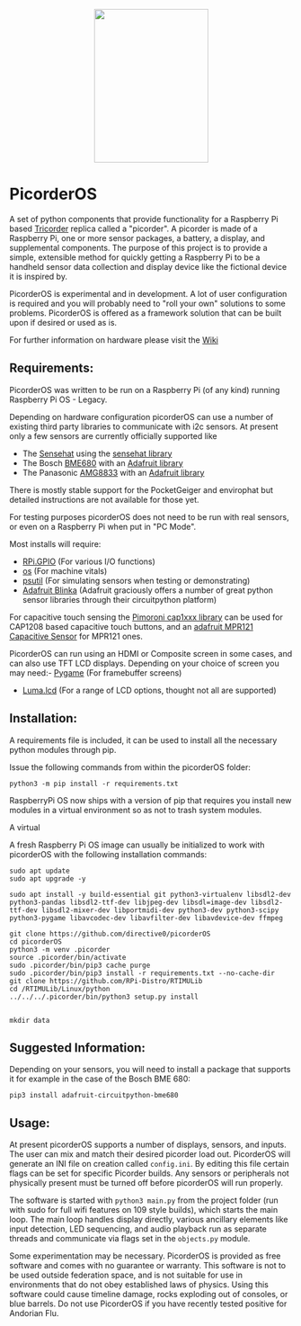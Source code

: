 <p align="center">
  <img width="203" height="273" src="https://raw.githubusercontent.com/directive0/picorderOS/master/assets/Picorder_Logo.png?raw=true">
</p>

# PicorderOS

A set of python components that provide functionality for a Raspberry Pi based [Tricorder](https://en.wikipedia.org/wiki/Tricorder) replica called a "picorder". A picorder is made of a Raspberry Pi, one or more sensor packages, a battery, a display, and supplemental components. The purpose of this project is to provide a simple, extensible method for quickly getting a Raspberry Pi to be a handheld sensor data collection and display device like the fictional device it is inspired by.

PicorderOS is experimental and in development. A lot of user configuration is required and you will probably need to "roll your own" solutions to some problems. PicorderOS is offered as a framework solution that can be built upon if desired or used as is.

For further information on hardware please visit the [Wiki](https://squaredwave.com/wiki/index.php?title=PicorderOS)

## Requirements:

PicorderOS was written to be run on a Raspberry Pi (of any kind) running Raspberry Pi OS - Legacy. 

Depending on hardware configuration picorderOS can use a number of existing third party libraries to communicate with i2c sensors. At present only a few sensors are currently officially supported like

- The [Sensehat](https://projects.raspberrypi.org/en/projects/getting-started-with-the-sense-hat/2) using the [sensehat library](https://pythonhosted.org/sense-hat/)
- The Bosch [BME680](https://www.bosch-sensortec.com/products/environmental-sensors/gas-sensors/bme680/) with an [Adafruit library](https://github.com/adafruit/Adafruit_CircuitPython_BME680)
- The Panasonic [AMG8833](https://www.digikey.ca/en/products/detail/panasonic-electronic-components/AMG8833/5825302) with an [Adafruit library](https://github.com/adafruit/Adafruit_CircuitPython_AMG88xx)

There is mostly stable support for the PocketGeiger and envirophat but detailed instructions are not available for those yet.

 For testing purposes picorderOS does not need to be run with real sensors, or even on a Raspberry Pi when put in "PC Mode".

Most installs will require:
- [RPi.GPIO](https://pypi.org/project/RPi.GPIO/) (For various I/O functions)
- [os](https://pythonprogramming.net/python-3-os-module/) (For machine vitals)
- [psutil](https://psutil.readthedocs.io/en/latest/) (For simulating sensors when testing or demonstrating)
- [Adafruit Blinka](https://learn.adafruit.com/circuitpython-on-raspberrypi-linux/installing-circuitpython-on-raspberry-pi) (Adafruit graciously offers a number of great python sensor libraries through their circuitpython platform)


For capacitive touch sensing the [Pimoroni cap1xxx library](https://github.com/pimoroni/cap1xxx) can be used for CAP1208 based capacitive touch buttons, and an [adafruit MPR121 Capacitive Sensor](https://github.com/adafruit/Adafruit_CircuitPython_MPR121) for MPR121 ones.

PicorderOS can run using an HDMI or Composite screen in some cases, and can also use TFT LCD displays. Depending on your choice of screen you may need:- [Pygame](https://www.pygame.org/wiki/GettingStarted) (For framebuffer screens)
- [Luma.lcd](https://pypi.org/project/luma.lcd/) (For a range of LCD options, thought not all are supported)


## Installation:

A requirements file is included, it can be used to install all the necessary python modules through pip.

Issue the following commands from within the picorderOS folder:

```
python3 -m pip install -r requirements.txt
```
RaspberryPi OS now ships with a version of pip that requires you install new modules in a virtual environment so as not to trash system modules.

A virtual 

A fresh Raspberry Pi OS image can usually be initialized to work with picorderOS with the following installation commands:

```
sudo apt update
sudo apt upgrade -y

sudo apt install -y build-essential git python3-virtualenv libsdl2-dev python3-pandas libsdl2-ttf-dev libjpeg-dev libsdl=image-dev libsdl2-ttf-dev libsdl2-mixer-dev libportmidi-dev python3-dev python3-scipy python3-pygame libavcodec-dev libavfilter-dev libavdevice-dev ffmpeg

git clone https://github.com/directive0/picorderOS 
cd picorderOS
python3 -m venv .picorder
source .picorder/bin/activate
sudo .picorder/bin/pip3 cache purge
sudo .picorder/bin/pip3 install -r requirements.txt --no-cache-dir
git clone https://github.com/RPi-Distro/RTIMULib
cd /RTIMULib/Linux/python
../../../.picorder/bin/python3 setup.py install                           


mkdir data

```

## Suggested Information:

Depending on your sensors, you will need to install a package that supports it for example in the case of the Bosch BME 680:
```
pip3 install adafruit-circuitpython-bme680

```

## Usage:
At present picorderOS supports a number of displays, sensors, and inputs. The user can mix and match their desired picorder load out. PicorderOS will generate an INI file on creation called ```config.ini```. By editing this file certain flags can be set for specific Picorder builds. Any sensors or peripherals not physically present must be turned off before picorderOS will run properly.

The software is started with ```python3 main.py``` from the project folder (run with sudo for full wifi features on 109 style builds), which starts the main loop. The main loop handles display directly, various ancillary elements like input detection, LED sequencing, and audio playback run as separate threads and communicate via flags set in the ```objects.py``` module.






Some experimentation may be necessary. PicorderOS is provided as free software and comes with no guarantee or warranty. This software is not to be used outside federation space, and is not suitable for use in environments that do not obey established laws of physics. Using this software could cause timeline damage, rocks exploding out of consoles, or blue barrels. Do not use PicorderOS if you have recently tested positive for Andorian Flu.
